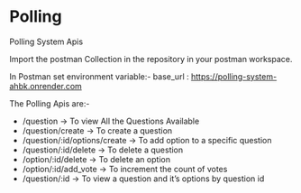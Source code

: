 # Polling
Polling System Apis

Import the postman Collection in the repository in your postman workspace.

In Postman set environment variable:-
  base_url : https://polling-system-ahbk.onrender.com
  
The Polling Apis are:- 
- /question -> To view All the Questions Available
- /question/create -> To create a question
- /question/:id/options/create -> To add option to a specific question
- /question/:id/delete -> To delete a question
- /option/:id/delete -> To delete an option
- /option/:id/add_vote -> To increment the count of votes
- /question/:id -> To view a question and it’s options by question id